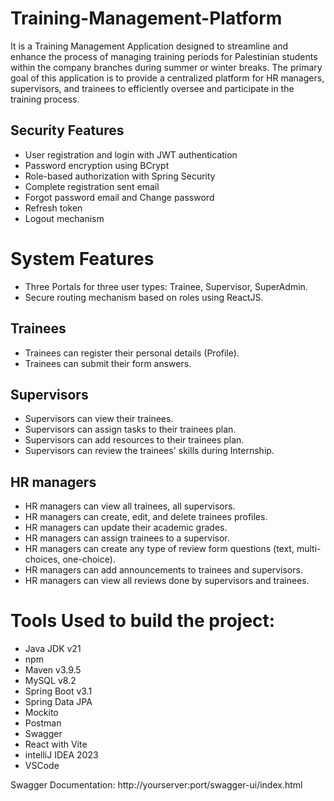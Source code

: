 # Training-Management-Platform
It is a Training Management Application designed to streamline and enhance the process of managing training periods for Palestinian students within the company branches during summer or winter breaks.
The primary goal of this application is to provide a centralized platform for HR managers, supervisors, and trainees to efficiently oversee and participate in the training process.


## Security Features
- User registration and login with JWT authentication
- Password encryption using BCrypt
- Role-based authorization with Spring Security
- Complete registration sent email
- Forgot password email and Change password
- Refresh token
- Logout mechanism

# System Features

- Three Portals for three user types: Trainee, Supervisor, SuperAdmin.
- Secure routing mechanism based on roles using ReactJS.
  
## Trainees
- Trainees can register their personal details (Profile).
- Trainees can submit their form answers.
  
## Supervisors
- Supervisors can view their trainees.
- Supervisors can assign tasks to their trainees plan.
- Supervisors can add resources to their trainees plan.
- Supervisors can review the trainees' skills during Internship.
  
## HR managers
- HR managers can view all trainees, all supervisors.
- HR managers can create, edit, and delete trainees profiles.
- HR managers can update their academic grades.
- HR managers can assign trainees to a supervisor.
- HR managers can create any type of review form questions (text, multi-choices, one-choice).
- HR managers can add announcements to trainees and supervisors.
- HR managers can view all reviews done by supervisors and trainees.
  

  
# Tools Used to build the project: 
- Java JDK v21
- npm 
- Maven v3.9.5
- MySQL v8.2
- Spring Boot v3.1
- Spring Data JPA
- Mockito 
- Postman
- Swagger 
- React with Vite
- intelliJ IDEA 2023
- VSCode


Swagger Documentation: http://yourserver:port/swagger-ui/index.html
